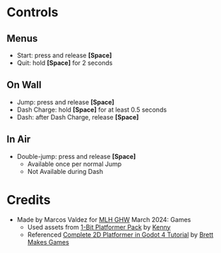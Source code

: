 # Controls

## Menus
- Start: press and release **[Space]**
- Quit: hold **[Space]** for 2 seconds

## On Wall
- Jump: press and release **[Space]**
- Dash Charge: hold **[Space]** for at least 0.5 seconds
- Dash: after Dash Charge, release **[Space]**

## In Air
- Double-jump: press and release **[Space]**
  - Available once per normal Jump
  - Not Available during Dash

# Credits
- Made by Marcos Valdez for [MLH GHW](https://ghw.mlh.io) March 2024: Games
  - Used assets from [1-Bit Platformer Pack](https://kenney.nl/assets/1-bit-platformer-pack) by [Kenny](https://kenney.nl)
  - Referenced [Complete 2D Platformer in Godot 4 Tutorial](https://www.youtube.com/watch?v=FNEAJsry5sA) by [Brett Makes Games](https://www.youtube.com/@brettmakesgames)
